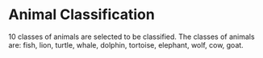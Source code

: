 # Animal Classification
10 classes of animals are selected to be classified. The classes of animals are: fish, lion, turtle, whale, dolphin, tortoise, elephant, wolf, cow, goat.
